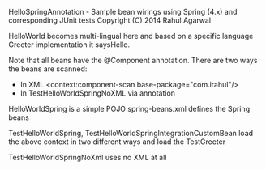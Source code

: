 HelloSpringAnnotation - Sample bean wirings using Spring (4.x) and corresponding JUnit tests
Copyright (C) 2014 Rahul Agarwal

HelloWorld becomes multi-lingual here and based on a specific language Greeter implementation it saysHello.

Note that all beans have the @Component annotation. There are two ways the beans are scanned:
- In XML <context:component-scan base-package="com.irahul"/>
- In TestHelloWorldSpringNoXML via annotation 

HelloWorldSpring is a simple POJO
spring-beans.xml defines the Spring beans

TestHelloWorldSpring, TestHelloWorldSpringIntegrationCustomBean load the above context in two different ways and load the TestGreeter

TestHelloWorldSpringNoXml uses no XML at all